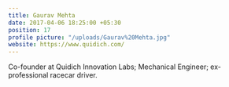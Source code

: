 ```yaml
---
title: Gaurav Mehta
date: 2017-04-06 18:25:00 +05:30
position: 17
profile picture: "/uploads/Gaurav%20Mehta.jpg"
website: https://www.quidich.com/
---
```


Co-founder at Quidich Innovation Labs; Mechanical Engineer; ex-professional racecar driver.